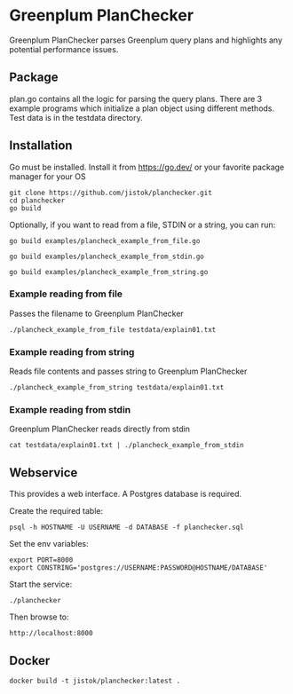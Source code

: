 # Greenplum PlanChecker
Greenplum PlanChecker parses Greenplum query plans and highlights any potential performance issues.

## Package
plan.go contains all the logic for parsing the query plans.
There are 3 example programs which initialize a plan object using different methods.
Test data is in the testdata directory.

## Installation
Go must be installed. Install it from https://go.dev/ or your favorite package manager for your OS

```
git clone https://github.com/jistok/planchecker.git
cd planchecker
go build
```

Optionally, if you want to read from a file, STDIN or a string, you can run:

```
go build examples/plancheck_example_from_file.go
```

```
go build examples/plancheck_example_from_stdin.go
```

```
go build examples/plancheck_example_from_string.go
```

### Example reading from file
Passes the filename to Greenplum PlanChecker
```
./plancheck_example_from_file testdata/explain01.txt
```

### Example reading from string
Reads file contents and passes string to Greenplum PlanChecker
```
./plancheck_example_from_string testdata/explain01.txt
```

### Example reading from stdin
Greenplum PlanChecker reads directly from stdin
```
cat testdata/explain01.txt | ./plancheck_example_from_stdin
```

## Webservice
This provides a web interface.
A Postgres database is required.

Create the required table:
```
psql -h HOSTNAME -U USERNAME -d DATABASE -f planchecker.sql
```

Set the env variables:
```
export PORT=8000
export CONSTRING='postgres://USERNAME:PASSWORD@HOSTNAME/DATABASE'
```

Start the service:
```
./planchecker
```

Then browse to:
```
http://localhost:8000
```

## Docker
```
docker build -t jistok/planchecker:latest .
```